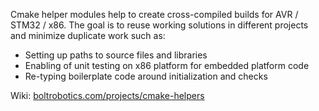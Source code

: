 Cmake helper modules help to create cross-compiled builds for AVR / STM32 / x86. The goal is to
reuse working solutions in different projects and minimize duplicate work such as:

* Setting up paths to source files and libraries
* Enabling of unit testing on x86 platform for embedded platform code 
* Re-typing boilerplate code around initialization and checks

Wiki: <a href="https://boltrobotics.com/projects/cmake-helpers/">boltrobotics.com/projects/cmake-helpers</a>
